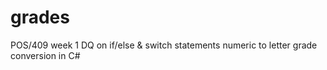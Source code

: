 # grades
 POS/409 week 1 DQ on if/else & switch statements
 numeric to letter grade conversion in C#
